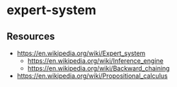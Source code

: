 # expert-system

## Resources

* https://en.wikipedia.org/wiki/Expert_system
    * https://en.wikipedia.org/wiki/Inference_engine
    * https://en.wikipedia.org/wiki/Backward_chaining
* https://en.wikipedia.org/wiki/Propositional_calculus
